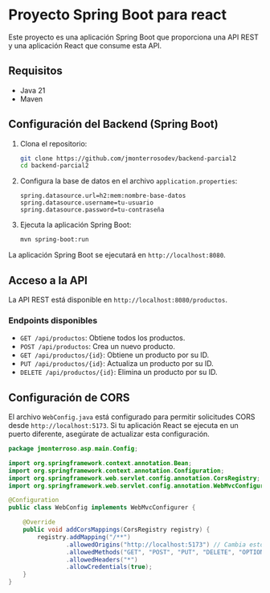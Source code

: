 # Proyecto Spring Boot para react

Este proyecto es una aplicación Spring Boot que proporciona una API REST y una aplicación React que consume esta API.

## Requisitos

- Java 21
- Maven

## Configuración del Backend (Spring Boot)

1. Clona el repositorio:
    ```sh
    git clone https://github.com/jmonterrosodev/backend-parcial2
    cd backend-parcial2
    ```

2. Configura la base de datos en el archivo `application.properties`:
    ```properties
    spring.datasource.url=h2:mem:nombre-base-datos
    spring.datasource.username=tu-usuario
    spring.datasource.password=tu-contraseña
    ```

3. Ejecuta la aplicación Spring Boot:
    ```sh
    mvn spring-boot:run
    ```

La aplicación Spring Boot se ejecutará en `http://localhost:8080`.

## Acceso a la API

La API REST está disponible en `http://localhost:8080/productos`.

### Endpoints disponibles

- `GET /api/productos`: Obtiene todos los productos.
- `POST /api/productos`: Crea un nuevo producto.
- `GET /api/productos/{id}`: Obtiene un producto por su ID.
- `PUT /api/productos/{id}`: Actualiza un producto por su ID.
- `DELETE /api/productos/{id}`: Elimina un producto por su ID.

## Configuración de CORS

El archivo `WebConfig.java` está configurado para permitir solicitudes CORS desde `http://localhost:5173`. Si tu aplicación React se ejecuta en un puerto diferente, asegúrate de actualizar esta configuración.

```java
package jmonterroso.asp.main.Config;

import org.springframework.context.annotation.Bean;
import org.springframework.context.annotation.Configuration;
import org.springframework.web.servlet.config.annotation.CorsRegistry;
import org.springframework.web.servlet.config.annotation.WebMvcConfigurer;

@Configuration
public class WebConfig implements WebMvcConfigurer {

    @Override
    public void addCorsMappings(CorsRegistry registry) {
        registry.addMapping("/**")
                .allowedOrigins("http://localhost:5173") // Cambia esto al origen de tu aplicación React
                .allowedMethods("GET", "POST", "PUT", "DELETE", "OPTIONS")
                .allowedHeaders("*")
                .allowCredentials(true);
    }
}
